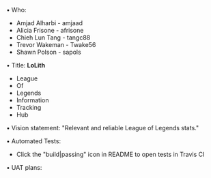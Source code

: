 • Who:
- Amjad Alharbi   - amjaad
- Alicia Frisone  - afrisone
- Chieh Lun Tang  - tangc88
- Trevor Wakeman  - Twake56
- Shawn Polson    - sapols

• Title: **LoLith**
 - League 
 - Of
 - Legends
 - Information
 - Tracking
 - Hub
 
• Vision statement: "Relevant and reliable League of Legends stats."

• Automated Tests:
  - Click the "build|passing" icon in README to open tests in Travis CI
  
• UAT plans:
 
